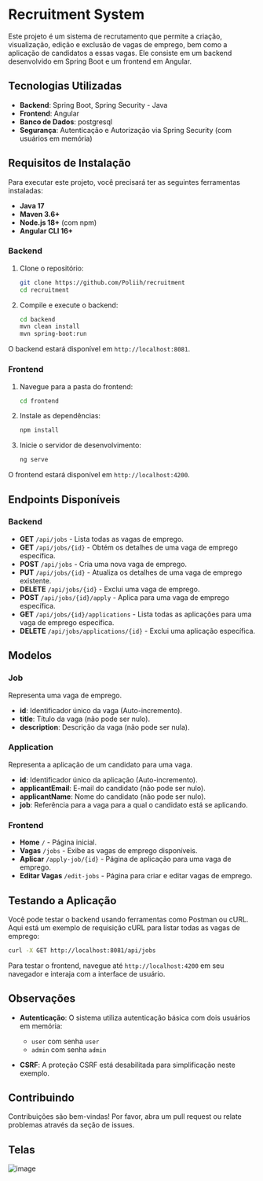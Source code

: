 

# Recruitment System

Este projeto é um sistema de recrutamento que permite a criação, visualização, edição e exclusão de vagas de emprego, bem como a aplicação de candidatos a essas vagas. Ele consiste em um backend desenvolvido em Spring Boot e um frontend em Angular.

## Tecnologias Utilizadas

- **Backend**: Spring Boot, Spring Security - Java
- **Frontend**: Angular
- **Banco de Dados**: postgresql
- **Segurança**: Autenticação e Autorização via Spring Security (com usuários em memória)

## Requisitos de Instalação

Para executar este projeto, você precisará ter as seguintes ferramentas instaladas:

- **Java 17**
- **Maven 3.6+**
- **Node.js 18+** (com npm)
- **Angular CLI 16+**

### Backend

1. Clone o repositório:
   ```bash
   git clone https://github.com/Poliih/recruitment
   cd recruitment
   ```

2. Compile e execute o backend:
   ```bash
   cd backend
   mvn clean install
   mvn spring-boot:run
   ```

O backend estará disponível em `http://localhost:8081`.

### Frontend

1. Navegue para a pasta do frontend:
   ```bash
   cd frontend
   ```

2. Instale as dependências:
   ```bash
   npm install
   ```

3. Inicie o servidor de desenvolvimento:
   ```bash
   ng serve
   ```

O frontend estará disponível em `http://localhost:4200`.

## Endpoints Disponíveis

### Backend

- **GET** `/api/jobs` - Lista todas as vagas de emprego.
- **GET** `/api/jobs/{id}` - Obtém os detalhes de uma vaga de emprego específica.
- **POST** `/api/jobs` - Cria uma nova vaga de emprego.
- **PUT** `/api/jobs/{id}` - Atualiza os detalhes de uma vaga de emprego existente.
- **DELETE** `/api/jobs/{id}` - Exclui uma vaga de emprego.
- **POST** `/api/jobs/{id}/apply` - Aplica para uma vaga de emprego específica.
- **GET** `/api/jobs/{id}/applications` - Lista todas as aplicações para uma vaga de emprego específica.
- **DELETE** `/api/jobs/applications/{id}` - Exclui uma aplicação específica.

## Modelos

### Job
Representa uma vaga de emprego.

- **id**: Identificador único da vaga (Auto-incremento).
- **title**: Título da vaga (não pode ser nulo).
- **description**: Descrição da vaga (não pode ser nula).

### Application
Representa a aplicação de um candidato para uma vaga.

- **id**: Identificador único da aplicação (Auto-incremento).
- **applicantEmail**: E-mail do candidato (não pode ser nulo).
- **applicantName**: Nome do candidato (não pode ser nulo).
- **job**: Referência para a vaga para a qual o candidato está se aplicando.

### Frontend

- **Home** `/` - Página inicial.
- **Vagas** `/jobs` - Exibe as vagas de emprego disponíveis.
- **Aplicar** `/apply-job/{id}` - Página de aplicação para uma vaga de emprego.
- **Editar Vagas** `/edit-jobs` - Página para criar e editar vagas de emprego.

## Testando a Aplicação

Você pode testar o backend usando ferramentas como Postman ou cURL. Aqui está um exemplo de requisição cURL para listar todas as vagas de emprego:

```bash
curl -X GET http://localhost:8081/api/jobs
```

Para testar o frontend, navegue até `http://localhost:4200` em seu navegador e interaja com a interface de usuário.

## Observações

- **Autenticação**: O sistema utiliza autenticação básica com dois usuários em memória:
  - `user` com senha `user`
  - `admin` com senha `admin`

- **CSRF**: A proteção CSRF está desabilitada para simplificação neste exemplo.

## Contribuindo

Contribuições são bem-vindas! Por favor, abra um pull request ou relate problemas através da seção de issues.

## Telas
![image](https://github.com/user-attachments/assets/964cac98-ba4c-419c-a124-00c8746d5a87)

